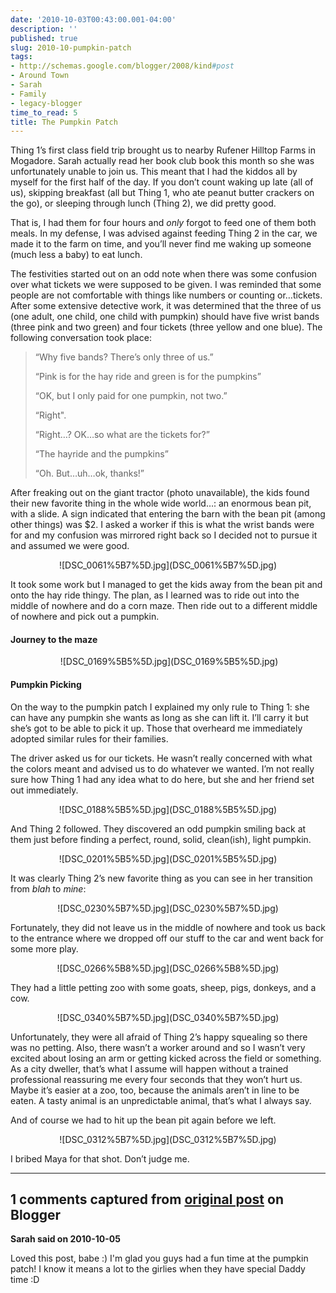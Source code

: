 ```yaml
---
date: '2010-10-03T00:43:00.001-04:00'
description: ''
published: true
slug: 2010-10-pumpkin-patch
tags:
- http://schemas.google.com/blogger/2008/kind#post
- Around Town
- Sarah
- Family
- legacy-blogger
time_to_read: 5
title: The Pumpkin Patch
---
```


<p>Thing 1’s first class field trip brought us to nearby Rufener Hilltop Farms in Mogadore. Sarah actually read her book club book this month so she was unfortunately unable to join us. This meant that I had the kiddos all by myself for the first half of the day. If you don’t count waking up late (all of us), skipping breakfast (all but Thing 1, who ate peanut butter crackers on the go), or sleeping through lunch (Thing 2), we did pretty good.</p>
<p>That is, I had them for four hours and <em>only</em> forgot to feed one of them both meals. In my defense, I was advised against feeding Thing 2 in the car, we made it to the farm on time, and you’ll never find me waking up someone (much less a baby) to eat lunch.</p>
<p>The festivities started out on an odd note when there was some confusion over what tickets we were supposed to be given. I was reminded that some people are not comfortable with things like numbers or counting or…tickets. After some extensive detective work, it was determined that the three of us (one adult, one child, one child with pumpkin) should have five wrist bands (three pink and two green) and four tickets (three yellow and one blue). The following conversation took place:</p>
<blockquote> 
<p>“Why five bands? There’s only three of us.” </p>  
<p>“Pink is for the hay ride and green is for the pumpkins”</p>  
<p>“OK, but I only paid for one pumpkin, not two.” </p>  
<p>“Right&quot;.</p>  
<p>“Right…? OK…so what are the tickets for?”</p>  
<p>“The hayride and the pumpkins”</p>  
<p>“Oh. But…uh…ok, thanks!”</p>
</blockquote>
<p>After freaking out on the giant tractor (photo unavailable), the kids found their new favorite thing in the whole wide world…: an enormous bean pit, with a slide. A sign indicated that entering the barn with the bean pit (among other things) was $2. I asked a worker if this is what the wrist bands were for and my confusion was mirrored right back so I decided not to pursue it and assumed we were good.</p>  <p align="center">![DSC_0061%5B7%5D.jpg](DSC_0061%5B7%5D.jpg)</a></p>
<p>It took some work but I managed to get the kids away from the bean pit and onto the hay ride thingy. The plan, as I learned was to ride out into the middle of nowhere and do a corn maze. Then ride out to a different middle of nowhere and pick out a pumpkin.</p>  <h4>Journey to the maze</h4>  <p align="center">&#160;![DSC_0169%5B5%5D.jpg](DSC_0169%5B5%5D.jpg)</a></p>  <h4>Pumpkin Picking</h4>
<p>On the way to the pumpkin patch I explained my only rule to Thing 1: she can have any pumpkin she wants as long as she can lift it. I’ll carry it but she’s got to be able to pick it up. Those that overheard me immediately adopted similar rules for their families.</p>
<p>The driver asked us for our tickets. He wasn’t really concerned with what the colors meant and advised us to do whatever we wanted. I’m not really sure how Thing 1 had any idea what to do here, but she and her friend set out immediately.</p>  <p align="center">![DSC_0188%5B5%5D.jpg](DSC_0188%5B5%5D.jpg)</a> </p>
<p>And Thing 2 followed. They discovered an odd pumpkin smiling back at them just before finding a perfect, round, solid, clean(ish), light pumpkin.</p>  <p align="center">![DSC_0201%5B5%5D.jpg](DSC_0201%5B5%5D.jpg)</a></p>
<p>It was clearly Thing 2’s new favorite thing as you can see in her transition from <em>blah</em> to <em>mine</em>:</p>  <p align="center">![DSC_0230%5B7%5D.jpg](DSC_0230%5B7%5D.jpg)</a></p>
<p>Fortunately, they did not leave us in the middle of nowhere and took us back to the entrance where we dropped off our stuff to the car and went back for some more play.</p>  <p align="center">![DSC_0266%5B8%5D.jpg](DSC_0266%5B8%5D.jpg)</a> </p>
<p>They had a little petting zoo with some goats, sheep, pigs, donkeys, and a cow. </p>  <p align="center">![DSC_0340%5B7%5D.jpg](DSC_0340%5B7%5D.jpg)</a></p>
<p>Unfortunately, they were all afraid of Thing 2’s happy squealing so there was no petting. Also, there wasn’t a worker around and so I wasn’t very excited about losing an arm or getting kicked across the field or something. As a city dweller, that’s what I assume will happen without a trained professional reassuring me every four seconds that they won’t hurt us. Maybe it’s easier at a zoo, too, because the animals aren’t in line to be eaten. A tasty animal is an unpredictable animal, that’s what I always say.</p>
<p>And of course we had to hit up the bean pit again before we left.</p>  <p align="center">![DSC_0312%5B7%5D.jpg](DSC_0312%5B7%5D.jpg)</a></p>
<p>I bribed Maya for that shot. Don’t judge me.</p>

---

## 1 comments captured from [original post](https://blog.wassupy.com/2010/10/pumpkin-patch.html) on Blogger

**Sarah said on 2010-10-05**

Loved this post, babe :)  I'm glad you guys had a fun time at the pumpkin patch!  I know it means a lot to the girlies when they have special Daddy time :D

